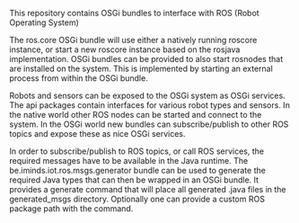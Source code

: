 This repository contains OSGi bundles to interface with ROS (Robot Operating System)

The ros.core OSGi bundle will use either a natively running roscore instance, or start a new roscore instance based on the rosjava implementation. OSGi bundles can be provided to also start rosnodes that are installed on the system. This is implemented by starting an external process from within the OSGi bundle.

Robots and sensors can be exposed to the OSGi system as OSGi services. The api packages contain interfaces for various robot types and sensors. In the native world other ROS nodes can be started and connect to the system. In the OSGi world new bundles can subscribe/publish to other ROS topics and expose these as nice OSGi services.

In order to subscribe/publish to ROS topics, or call ROS services, the required messages have to be available in the Java runtime. The be.iminds.iot.ros.msgs.generator bundle can be used to generate the required Java types that can then be wrapped in an OSGi bundle. It provides a generate command that will place all generated .java files in the generated_msgs directory. Optionally one can provide a custom ROS package path with the command.
